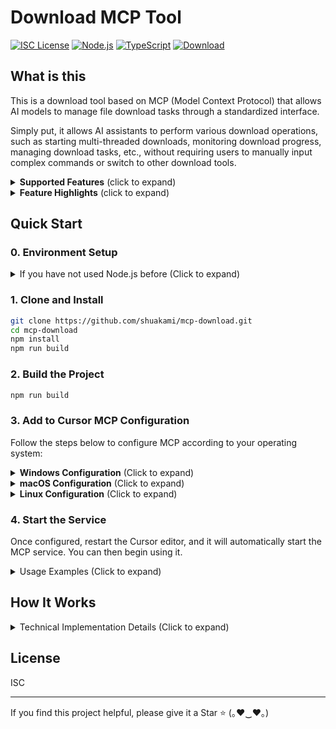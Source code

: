 # Download MCP Tool

[![ISC License](https://img.shields.io/badge/License-ISC-3a86ff?style=flat-square)](https://opensource.org/licenses/ISC)
[![Node.js](https://img.shields.io/badge/Node.js-18.x-ff006e?style=flat-square)](https://nodejs.org/)
[![TypeScript](https://img.shields.io/badge/TypeScript-5.x-8338ec?style=flat-square)](https://www.typescriptlang.org/)
[![Download](https://img.shields.io/badge/Download-MCP-fb5607?style=flat-square)](https://github.com/shuakami/mcp-download)


## What is this

This is a download tool based on MCP (Model Context Protocol) that allows AI models to manage file download tasks through a standardized interface.

Simply put, it allows AI assistants to perform various download operations, such as starting multi-threaded downloads, monitoring download progress, managing download tasks, etc., without requiring users to manually input complex commands or switch to other download tools.

<details>
<summary><b>Supported Features</b> (click to expand)</summary>

- **Download Files**: Automatically create multi-threaded download tasks with resume support
- **Task Management**: List, get, pause, resume, cancel and clean download tasks
- **Multi-threaded Download**: Support up to 32 parallel download threads, significantly improving download speed
- **Persistence Feature**: Download tasks can continue running in the background, even if the frontend program is closed
- **Status Monitoring**: Real-time tracking of download progress, speed and elapsed time
- **Flexible Configuration**: Support for blocking/non-blocking, persistent/non-persistent and other modes
</details>

<details>
<summary><b>Feature Highlights</b> (click to expand)</summary>

Here are some core features of the Download MCP tool:

- **Ultra-fast Multi-threaded Download**: Support up to 32 parallel download threads, dramatically improving download speed
- **Smart Resume Support**: Automatically detect interrupted downloads and continue from breakpoints
- **Persistent Download Tasks**: Download tasks continue in the background even when the frontend process is closed
- **Real-time Status Monitoring**: Provides real-time information on download speed, progress, remaining time, etc.
- **Flexible Working Modes**: Support blocking or non-blocking downloads, choose according to your needs
- **Complete Task Management**: Full workflow management for creating, pausing, resuming, cancelling and cleaning download tasks
- **Smart Error Handling**: Automatically retry failed downloads to ensure download success rate

Through simple natural language commands, AI can help you complete all the above operations without manually writing complex commands or using specialized download software.
</details>

## Quick Start

### 0. Environment Setup

<details>
<summary>If you have not used Node.js before (Click to expand)</summary>

1. Install Node.js and npm
   - Visit the [Node.js official website](https://nodejs.org/)
   - Download and install the LTS (Long-Term Support) version
   - Select the default options during installation. The installer will install both Node.js and npm.

2. Verify Installation
   - After installation is complete, open Command Prompt (CMD) or PowerShell
   - Enter the following commands to confirm a successful installation:
     ```bash
     node --version
     npm --version
     ```
   - If the version numbers are displayed, the installation was successful

3. Install Git (if not already installed)
   - Visit the [Git official website](https://git-scm.com/)
   - Download and install Git
   - Use the default options during installation

4. Install Python 3.11 or higher (required)
   - Visit the [Python official website](https://www.python.org/downloads/)
   - Download and install Python 3.11 or a higher version
   - **Important**: You must check the "Add Python to PATH" option during installation
   - After installation, **restart your computer** to ensure the environment variables take effect
</details>

### 1. Clone and Install

```bash
git clone https://github.com/shuakami/mcp-download.git
cd mcp-download
npm install
npm run build
```

### 2. Build the Project

```bash
npm run build
```

### 3. Add to Cursor MCP Configuration

Follow the steps below to configure MCP according to your operating system:

<details>
<summary><b>Windows Configuration</b> (Click to expand)</summary>

1. In Cursor, open or create the MCP configuration file: `C:\\Users\\your_username\\.cursor\\mcp.json`
   - Note: Please replace `your_username` with your Windows username

2. Add or modify the configuration as follows:

```json
{
  "mcpServers": {
    "download-mcp": {
      "command": "python",
      "args": [
        "C:/Users/your_username/mcp-download/bridging_download_mcp.py"
      ]
    }
  }
}
```

> ⚠️ **Please note**:
> - Replace `your_username` with your Windows username
> - Ensure the path correctly points to the directory where you cloned or unzipped the project
> - The path should reflect the actual location where you placed the project files
> - **Do not delete the cloned or unzipped folder**, as this will prevent MCP from working correctly
</details>

<details>
<summary><b>macOS Configuration</b> (Click to expand)</summary>

1. In Cursor, open or create the MCP configuration file: `/Users/your_username/.cursor/mcp.json`
   - Note: Please replace `your_username` with your macOS username

2. Add or modify the configuration as follows:

```json
{
  "mcpServers": {
    "download-mcp": {
      "command": "python3",
      "args": [
        "/Users/your_username/mcp-download/bridging_download_mcp.py"
      ]
    }
  }
}
```

> ⚠️ **Please note**:
> - Replace `your_username` with your macOS username
> - Ensure the path correctly points to the directory where you cloned or unzipped the project
> - The path should reflect the actual location where you placed the project files
> - **Do not delete the cloned or unzipped folder**, as this will prevent MCP from working correctly
</details>

<details>
<summary><b>Linux Configuration</b> (Click to expand)</summary>

1. In Cursor, open or create the MCP configuration file: `/home/your_username/.cursor/mcp.json`
   - Note: Please replace `your_username` with your Linux username

2. Add or modify the configuration as follows:

```json
{
  "mcpServers": {
    "download-mcp": {
      "command": "python3",
      "args": [
        "/home/your_username/mcp-download/bridging_download_mcp.py"
      ]
    }
  }
}
```

> ⚠️ **Please note**:
> - Replace `your_username` with your Linux username
> - Ensure the path correctly points to the directory where you cloned or unzipped the project
> - The path should reflect the actual location where you placed the project files
> - **Do not delete the cloned or unzipped folder**, as this will prevent MCP from working correctly
</details>

### 4. Start the Service

Once configured, restart the Cursor editor, and it will automatically start the MCP service. You can then begin using it.

<details>
<summary>Usage Examples (Click to expand)</summary>

You can ask the AI to perform the following actions:
- "Download https://nodejs.org/dist/v18.19.0/node-v18.19.0-x64.msi to my downloads folder"
- "Show all current download tasks"
- "Check the status of download ID abc123"
- "Pause the current download task"
- "Resume download ID abc123 using 8 threads"
- "Cancel the ongoing download"
- "Clear all completed download tasks"

Advanced Usage:
- "Use 32 threads to download https://dlcdn.apache.org/tomcat/tomcat-10/v10.1.19/bin/apache-tomcat-10.1.19.zip"
- "Download https://dl.google.com/android/repository/platform-tools-latest-windows.zip in blocking mode" (waits for the download to complete before proceeding)
- "Start a persistent download of https://repo.anaconda.com/archive/Anaconda3-2023.09-0-Windows-x86_64.exe" (continues downloading even if the foreground application is closed)
</details>

## How It Works

<details>
<summary>Technical Implementation Details (Click to expand)</summary>

This tool is implemented based on the **MCP (Model Context Protocol)** standard, acting as a bridge between the AI model and the file download service. It uses **node-fetch** as the underlying download client and **Zod** for request validation and type checking.

Key technical components include:
- **Multi-threaded Download Manager**: Splits large files into multiple segments, downloads them concurrently, and then merges them.
- **Resumable Download System**: Tracks the download progress of each segment, supporting recovery after interruption.
- **Persistent Storage**: Saves the state of download tasks, allowing recovery even if the program restarts.
- **Real-time Monitoring**: Calculates key metrics such as download speed and estimated remaining time.
- **Flexible Operating Modes**: Supports blocking/non-blocking and persistent/non-persistent modes.

Each download operation is encapsulated as a standardized MCP tool, receiving structured parameters and returning formatted results. All download tasks are managed as independent processes, ensuring that downloads can continue safely even if the foreground application is closed.

This design enables the AI model to clearly understand and handle download statuses, and to communicate progress, speed, and other key information to the user in a more natural way.
</details>

## License

ISC

---

If you find this project helpful, please give it a Star ⭐️ (｡♥‿♥｡)
